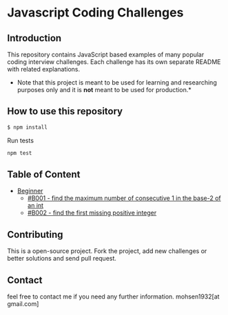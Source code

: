 # Javascript Coding Challenges
## Introduction

This repository contains JavaScript based examples of many popular coding interview challenges. Each challenge has its own separate README with related explanations.

* Note that this project is meant to be used for learning and researching purposes
only and it is **not** meant to be used for production.*


## How to use this repository

```bash
$ npm install
```

Run tests
```bash
npm test
```

## Table of Content
* [Beginner](https://github.com/mohsen1932/javascript-coding-challenges/tree/master/src/Beginner/)
  * [#B001 - find the maximum number of consecutive 1 in the base-2 of an int](https://github.com/mohsen1932/javascript-coding-challenges/tree/master/src/Beginner/B001)
  * [#B002 - find the first missing positive integer](https://github.com/mohsen1932/javascript-coding-challenges/tree/master/src/Beginner/B002)




## Contributing

This is a open-source project. Fork the project, add new challenges or better solutions and send pull request.

## Contact

feel free to contact me if you need any further information.
mohsen1932[at gmail.com]